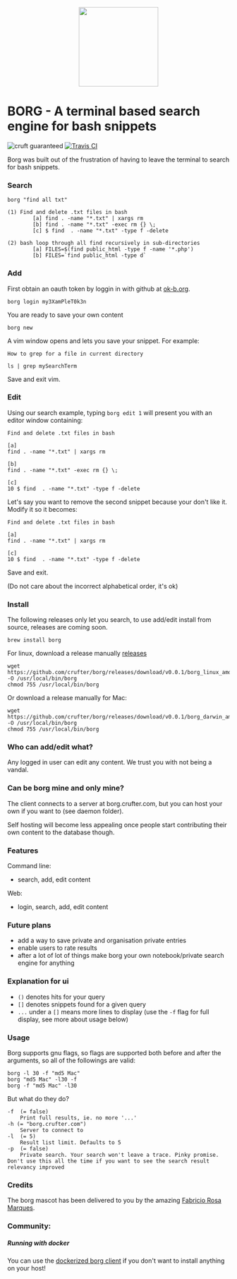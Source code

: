 <p align="center"><img height="180px" width="180px" src="https://github.com/fabric-8/borg/raw/master/borg_mascot.png" alt=""></p>

BORG - A terminal based search engine for bash snippets 
===
![cruft guaranteed](https://img.shields.io/badge/cruft-guaranteed-green.svg) [![Travis CI](https://api.travis-ci.org/crufter/borg.svg?branch=master)](https://travis-ci.org/crufter/borg)

Borg was built out of the frustration of having to leave the terminal to search for bash snippets.

### Search

```
borg "find all txt"
```

```
(1) Find and delete .txt files in bash
        [a] find . -name "*.txt" | xargs rm
        [b] find . -name "*.txt" -exec rm {} \;
        [c] $ find  . -name "*.txt" -type f -delete

(2) bash loop through all find recursively in sub-directories
        [a] FILES=$(find public_html -type f -name '*.php')
        [b] FILES=`find public_html -type d`
```

### Add

First obtain an oauth token by loggin in with github at [ok-b.org](http://ok-b.org).

```
borg login my3XamPleT0k3n
```

You are ready to save your own content

```
borg new
```

A vim window opens and lets you save your snippet. For example:

```
How to grep for a file in current directory

ls | grep mySearchTerm
```

Save and exit vim.

### Edit

Using our search example, typing `borg edit 1` will present you with an editor window containing:

```
Find and delete .txt files in bash
 
[a]
find . -name "*.txt" | xargs rm

[b]
find . -name "*.txt" -exec rm {} \;

[c]
10 $ find  . -name "*.txt" -type f -delete
```

Let's say you want to remove the second snippet because your don't like it. Modify it so it becomes:

```
Find and delete .txt files in bash
 
[a]
find . -name "*.txt" | xargs rm

[c]
10 $ find  . -name "*.txt" -type f -delete
```

Save and exit.

(Do not care about the incorrect alphabetical order, it's ok)

### Install

The following releases only let you search, to use add/edit install from source, releases are coming soon.

```
brew install borg
```

For linux, download a release manually [releases](https://github.com/crufter/borg/releases)

```
wget https://github.com/crufter/borg/releases/download/v0.0.1/borg_linux_amd64 -O /usr/local/bin/borg
chmod 755 /usr/local/bin/borg
```

Or download a release manually for Mac:

```
wget https://github.com/crufter/borg/releases/download/v0.0.1/borg_darwin_amd64 -O /usr/local/bin/borg
chmod 755 /usr/local/bin/borg
```

### Who can add/edit what?

Any logged in user can edit any content. We trust you with not being a vandal.

### Can be borg mine and only mine?

The client connects to a server at borg.crufter.com, but you can host your own if you want to (see daemon folder).

Self hosting will become less appealing once people start contributing their own content to the database though.

### Features

Command line:
- search, add, edit content

Web:
- login, search, add, edit content

### Future plans

- add a way to save private and organisation private entries
- enable users to rate results
- after a lot of lot of things make borg your own notebook/private search engine for anything

### Explanation for ui

- `()` denotes hits for your query
- `[]` denotes snippets found for a given query
- `...` under a `[]` means more lines to display (use the `-f` flag for full display, see more about usage below)

### Usage

Borg supports gnu flags, so flags are supported both before and after the arguments, so all of the followings are valid:

```
borg -l 30 -f "md5 Mac"
borg "md5 Mac" -l30 -f
borg -f "md5 Mac" -l30
```

But what do they do?

```
-f  (= false)
    Print full results, ie. no more '...'
-h (= "borg.crufter.com")
    Server to connect to
-l  (= 5)
    Result list limit. Defaults to 5
-p  (= false)
    Private search. Your search won't leave a trace. Pinky promise. Don't use this all the time if you want to see the search result relevancy improved
```

### Credits

The borg mascot has been delivered to you by the amazing [Fabricio Rosa Marques](https://dribbble.com/fabric8).

### Community:

##### Running with docker

You can use the [dockerized borg client](https://github.com/juhofriman/borg-docker) if you don't want to install anything on your host!

